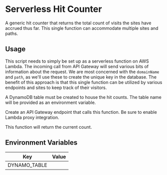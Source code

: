 # Serverless Hit Counter

A generic hit counter that returns the total count of visits the sites have accrued thus far. This single function can accommodate multiple sites and paths.

## Usage

This script needs to simply be set up as a serverless function on AWS Lambda. The incoming call from API Gateway will send various bits of information about the request. We are most concerned with the `domainName` and `path`, as we'll use these to create the unique key in the database. The benefit of this approach is that this single function can be utilized by various endpoints and sites to keep track of their visitors.

A DynamoDB table must be created to house the hit counts. The table name will be provided as an environment variable.

Create an API Gateway endpoint that calls this function. Be sure to enable Lambda proxy integration.

This function will return the current count.

## Environment Variables

Key         |Value                |
------------|---------------------|
DYNAMO_TABLE|<database-table-name>|